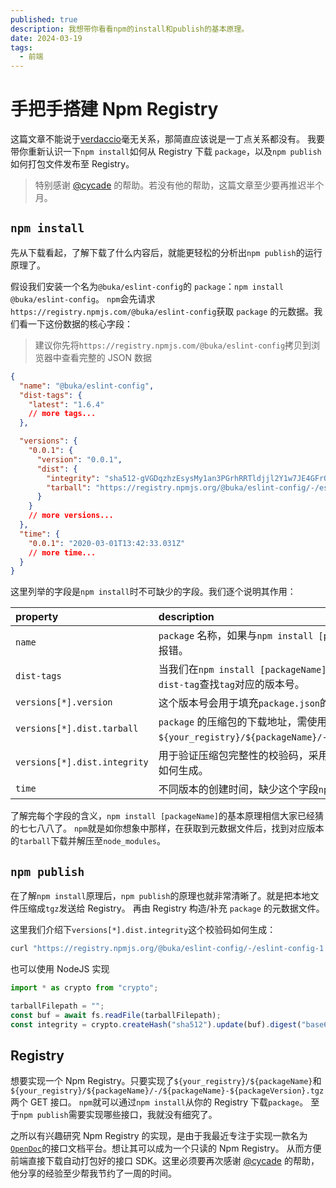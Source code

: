 ```yaml
---
published: true
description: 我想带你看看npm的install和publish的基本原理。
date: 2024-03-19
tags:
  - 前端
---
```


# 手把手搭建 Npm Registry

这篇文章不能说于[verdaccio](https://verdaccio.org/)毫无关系，那简直应该说是一丁点关系都没有。
我要带你重新认识一下`npm install`如何从 Registry 下载 `package`，以及`npm publish`如何打包文件发布至 Registry。

> 特别感谢 [@cycade](https://github.com/cycade) 的帮助。若没有他的帮助，这篇文章至少要再推迟半个月。

## `npm install`

先从下载看起，了解下载了什么内容后，就能更轻松的分析出`npm publish`的运行原理了。

假设我们安装一个名为`@buka/eslint-config`的 `package`：`npm install @buka/eslint-config`。
`npm`会先请求`https://registry.npmjs.com/@buka/eslint-config`获取 `package` 的元数据。我们看一下这份数据的核心字段：

> 建议你先将`https://registry.npmjs.com/@buka/eslint-config`拷贝到浏览器中查看完整的 JSON 数据

```json
{
  "name": "@buka/eslint-config",
  "dist-tags": {
    "latest": "1.6.4"
    // more tags...
  },

  "versions": {
    "0.0.1": {
      "version": "0.0.1",
      "dist": {
        "integrity": "sha512-gVGDqzhzEsysMy1an3PGrhRRTldjjl2Y1w7JE4GFrOSHSx7PCNhm6gXDmeyAeQrjpWWHv3gav/412k6s39HejA==",
        "tarball": "https://registry.npmjs.org/@buka/eslint-config/-/eslint-config-1.0.0.tgz"
      }
    }
    // more versions...
  },
  "time": {
    "0.0.1": "2020-03-01T13:42:33.031Z"
    // more time...
  }
}
```

这里列举的字段是`npm install`时不可缺少的字段。我们逐个说明其作用：

| property                     | description                                                                                                                                   |
| :--------------------------- | :-------------------------------------------------------------------------------------------------------------------------------------------- |
| `name`                       | `package` 名称，如果与`npm install [packageName]`指定的包名不一致，`npm`命令会报错。                                                          |
| `dist-tags`                  | 当我们在`npm install [packageName]@[tag]`指定 `package` 的 `tag` 时，`npm` 会通过`dist-tag`查找`tag`对应的版本号。                            |
| `versions[*].version`        | 这个版本号会用于填充`package.json`的`dependencies`的版本号。                                                                                  |
| `versions[*].dist.tarball`   | `package` 的压缩包的下载地址，需使用`tgz`压缩。下载地址的格式一般为`${your_registry}/${packageName}/-/${packageName}-${packageVersion}.tgz`。 |
| `versions[*].dist.integrity` | 用于验证压缩包完整性的校验码，采用`sha512`哈希算法。`npm publish`章节详细介绍如何生成。                                                       |
| `time`                       | 不同版本的创建时间，缺少这个字段`npm`也会报错。                                                                                               |

了解完每个字段的含义，`npm install [packageName]`的基本原理相信大家已经猜的七七八八了。
`npm`就是如你想象中那样，在获取到元数据文件后，找到对应版本的`tarball`下载并解压至`node_modules`。

## `npm publish`

在了解`npm install`原理后，`npm publish`的原理也就非常清晰了。就是把本地文件压缩成`tgz`发送给 Registry。
再由 Registry 构造/补充 `package` 的元数据文件。

这里我们介绍下`versions[*].dist.integrity`这个校验码如何生成：

```bash
curl "https://registry.npmjs.org/@buka/eslint-config/-/eslint-config-1.0.0.tgz" | openssl dgst -binary -sha512 | openssl base64 -A
```

也可以使用 NodeJS 实现

```typescript
import * as crypto from "crypto";

tarballFilepath = "";
const buf = await fs.readFile(tarballFilepath);
const integrity = crypto.createHash("sha512").update(buf).digest("base64");
```

## Registry

想要实现一个 Npm Registry。只要实现了`${your_registry}/${packageName}`和`${your_registry}/${packageName}/-/${packageName}-${packageVersion}.tgz`两个 GET 接口。
`npm`就可以通过`npm install`从你的 Registry 下载`package`。 至于`npm publish`需要实现哪些接口，我就没有细究了。

之所以有兴趣研究 Npm Registry 的实现，是由于我最近专注于实现一款名为[`OpenDoc`](https://github.com/buka-lnc/app.opendoc)的接口文档平台。想让其可以成为一个只读的 Npm Registry。
从而方便前端直接下载自动打包好的接口 SDK。这里必须要再次感谢 [@cycade](https://github.com/cycade) 的帮助，他分享的经验至少帮我节约了一周的时间。
